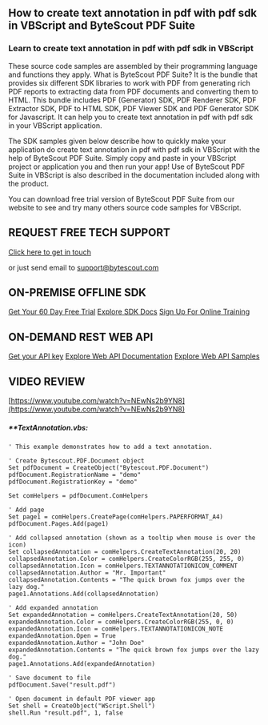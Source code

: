 ## How to create text annotation in pdf with pdf sdk in VBScript and ByteScout PDF Suite

### Learn to create text annotation in pdf with pdf sdk in VBScript

These source code samples are assembled by their programming language and functions they apply. What is ByteScout PDF Suite? It is the bundle that provides six different SDK libraries to work with PDF from generating rich PDF reports to extracting data from PDF documents and converting them to HTML. This bundle includes PDF (Generator) SDK, PDF Renderer SDK, PDF Extractor SDK, PDF to HTML SDK, PDF Viewer SDK and PDF Generator SDK for Javascript. It can help you to create text annotation in pdf with pdf sdk in your VBScript application.

The SDK samples given below describe how to quickly make your application do create text annotation in pdf with pdf sdk in VBScript with the help of ByteScout PDF Suite.  Simply copy and paste in your VBScript project or application you and then run your app! Use of ByteScout PDF Suite in VBScript is also described in the documentation included along with the product.

You can download free trial version of ByteScout PDF Suite from our website to see and try many others source code samples for VBScript.

## REQUEST FREE TECH SUPPORT

[Click here to get in touch](https://bytescout.zendesk.com/hc/en-us/requests/new?subject=ByteScout%20PDF%20Suite%20Question)

or just send email to [support@bytescout.com](mailto:support@bytescout.com?subject=ByteScout%20PDF%20Suite%20Question) 

## ON-PREMISE OFFLINE SDK 

[Get Your 60 Day Free Trial](https://bytescout.com/download/web-installer?utm_source=github-readme)
[Explore SDK Docs](https://bytescout.com/documentation/index.html?utm_source=github-readme)
[Sign Up For Online Training](https://academy.bytescout.com/)


## ON-DEMAND REST WEB API

[Get your API key](https://pdf.co/documentation/api?utm_source=github-readme)
[Explore Web API Documentation](https://pdf.co/documentation/api?utm_source=github-readme)
[Explore Web API Samples](https://github.com/bytescout/ByteScout-SDK-SourceCode/tree/master/PDF.co%20Web%20API)

## VIDEO REVIEW

[https://www.youtube.com/watch?v=NEwNs2b9YN8](https://www.youtube.com/watch?v=NEwNs2b9YN8)




<!-- code block begin -->

##### ****TextAnnotation.vbs:**
    
```
' This example demonstrates how to add a text annotation.

' Create Bytescout.PDF.Document object
Set pdfDocument = CreateObject("Bytescout.PDF.Document")
pdfDocument.RegistrationName = "demo"
pdfDocument.RegistrationKey = "demo"

Set comHelpers = pdfDocument.ComHelpers

' Add page
Set page1 = comHelpers.CreatePage(comHelpers.PAPERFORMAT_A4)
pdfDocument.Pages.Add(page1)

' Add collapsed annotation (shown as a tooltip when mouse is over the icon)
Set collapsedAnnotation = comHelpers.CreateTextAnnotation(20, 20)
collapsedAnnotation.Color = comHelpers.CreateColorRGB(255, 255, 0)
collapsedAnnotation.Icon = comHelpers.TEXTANNOTATIONICON_COMMENT
collapsedAnnotation.Author = "Mr. Important"
collapsedAnnotation.Contents = "The quick brown fox jumps over the lazy dog."
page1.Annotations.Add(collapsedAnnotation)

' Add expanded annotation
Set expandedAnnotation = comHelpers.CreateTextAnnotation(20, 50)
expandedAnnotation.Color = comHelpers.CreateColorRGB(255, 0, 0)
expandedAnnotation.Icon = comHelpers.TEXTANNOTATIONICON_NOTE
expandedAnnotation.Open = True
expandedAnnotation.Author = "John Doe"
expandedAnnotation.Contents = "The quick brown fox jumps over the lazy dog."
page1.Annotations.Add(expandedAnnotation)

' Save document to file
pdfDocument.Save("result.pdf")

' Open document in default PDF viewer app
Set shell = CreateObject("WScript.Shell")
shell.Run "result.pdf", 1, false

```

<!-- code block end -->